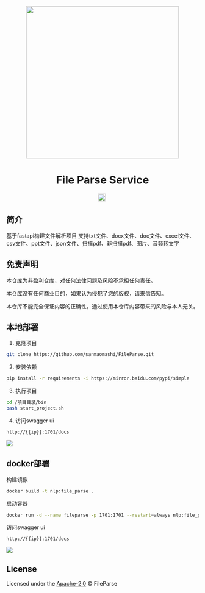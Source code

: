 <div align="center">
  <a href="https://github.com/sanmaomashi/FileParse">
    <img src="https://raw.githubusercontent.com/sanmaomashi/FileParse/main/img/1.jpg" height="400">
  </a>
  <h1>File Parse Service</h1>
  <img src="https://img.shields.io/github/repo-size/sanmaomashi/FileParse.svg?label=Repo%20size&style=flat-square" height="20">
  <img src="https://img.shields.io/badge/License-Apache%202.0-purple" data-origin="https://img.shields.io/badge/License-Apache%202.0-blue" alt="">
</div>




## 简介

基于fastapi构建文件解析项目 支持txt文件、docx文件、doc文件、excel文件、csv文件、ppt文件、json文件、扫描pdf、非扫描pdf、图片、音频转文字



## 免责声明

本仓库为非盈利仓库，对任何法律问题及风险不承担任何责任。

本仓库没有任何商业目的，如果认为侵犯了您的版权，请来信告知。

本仓库不能完全保证内容的正确性。通过使用本仓库内容带来的风险与本人无关。



## 本地部署

1. 克隆项目

```bash
git clone https://github.com/sanmaomashi/FileParse.git
```

2. 安装依赖

```bash
pip install -r requirements -i https://mirror.baidu.com/pypi/simple
```

3. 执行项目

```bash
cd /项目目录/bin
bash start_project.sh
```

4. 访问swagger ui

```http
http://{{ip}}:1701/docs
```

![](https://raw.githubusercontent.com/sanmaomashi/FileParse/main/img/2.png)

## docker部署

构建镜像

```bash
docker build -t nlp:file_parse .
```

启动容器

```bash
docker run -d --name fileparse -p 1701:1701 --restart=always nlp:file_parse
```

访问swagger ui

```http
http://{{ip}}:1701/docs
```

![](https://raw.githubusercontent.com/sanmaomashi/FileParse/main/img/3.png)



## License

Licensed under the [Apache-2.0](http://choosealicense.com/licenses/apache/) © FileParse

